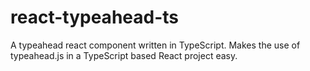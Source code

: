 # react-typeahead-ts
A typeahead react component written in TypeScript. Makes the use of typeahead.js in a TypeScript based React project easy.
